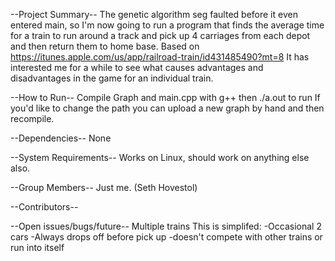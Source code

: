--Project Summary--
The genetic algorithm seg faulted before it even entered main, so 
I'm now going to run a program that finds the average time for a train 
to run around a track and pick up 4 carriages from each depot and then 
return them to home base. Based on 
https://itunes.apple.com/us/app/railroad-train/id431485490?mt=8 
It has interested me for a while to see what causes advantages and 
disadvantages in the game for an individual train.

--How to Run--
Compile Graph and main.cpp with g++
then ./a.out to run
If you'd like to change the path you can upload a new graph by hand and 
then recompile.


--Dependencies--
None

--System Requirements--
Works on Linux, should work on anything else also.

--Group Members--
Just me. (Seth Hovestol)

--Contributors--

--Open issues/bugs/future--
Multiple trains
This is simplifed:
-Occasional 2 cars
-Always drops off before pick up
-doesn't compete with other trains or run into itself
